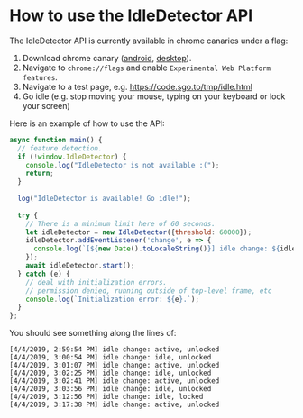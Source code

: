 # How to use the IdleDetector API

The IdleDetector API is currently available in chrome canaries under a flag:

1) Download chrome canary ([android](https://play.google.com/store/apps/details?id=com.chrome.canary), [desktop](https://www.google.com/chrome/canary/)).
2) Navigate to `chrome://flags` and enable `Experimental Web Platform features`.
3) Navigate to a test page, e.g. https://code.sgo.to/tmp/idle.html
4) Go idle (e.g. stop moving your mouse, typing on your keyboard or lock your screen)

Here is an example of how to use the API:

```javascript
async function main() {
  // feature detection.
  if (!window.IdleDetector) {
    console.log("IdleDetector is not available :(");
    return;
  }
  
  log("IdleDetector is available! Go idle!");
  
  try {
    // There is a minimum limit here of 60 seconds.
    let idleDetector = new IdleDetector({threshold: 60000});
    idleDetector.addEventListener('change', e => {
      console.log(`[${new Date().toLocaleString()}] idle change: ${idleDetector.userState}, ${idleDetector.screenState}`);
    });
    await idleDetector.start();
  } catch (e) {
    // deal with initialization errors.
    // permission denied, running outside of top-level frame, etc
    console.log(`Initialization error: ${e}.`);
  }
};
```

You should see something along the lines of:

```
[4/4/2019, 2:59:54 PM] idle change: active, unlocked
[4/4/2019, 3:00:54 PM] idle change: idle, unlocked
[4/4/2019, 3:01:07 PM] idle change: active, unlocked
[4/4/2019, 3:02:25 PM] idle change: idle, unlocked
[4/4/2019, 3:02:41 PM] idle change: active, unlocked
[4/4/2019, 3:03:56 PM] idle change: idle, unlocked
[4/4/2019, 3:12:56 PM] idle change: idle, locked
[4/4/2019, 3:17:38 PM] idle change: active, unlocked
```
